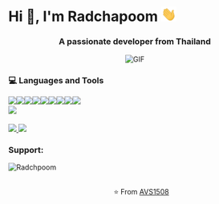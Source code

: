 
<h1> Hi 👋, I'm Radchapoom <img src="https://raw.githubusercontent.com/ABSphreak/ABSphreak/master/gifs/Hi.gif" width="30px"> </h1>
<h3 align="center">A passionate developer from Thailand</h3>

<!-- <img align='center' src='https://user-images.githubusercontent.com/5713670/87202985-820dcb80-c2b6-11ea-9f56-7ec461c497c3.gif' width='200"'> -->

<div align="center">
  <img height="270px" width="450px" alt="GIF" src="https://media.giphy.com/media/o0vwzuFwCGAFO/giphy.gif" />
</div>
  
<div>
  <h3> 💻 Languages and Tools </h3>
    <div align="left">
   <img src="https://media.giphy.com/media/3rCcV6sC1o2GY/giphy.gif" width="50"><img src="https://media3.giphy.com/media/ln7z2eWriiQAllfVcn/200w.webp" width="50"><img src="https://i.giphy.com/media/LMt9638dO8dftAjtco/200.webp"   width="50"><img src="https://i.giphy.com/media/eNAsjO55tPbgaor7ma/200w.webp" width="50"><img src="https://i.giphy.com/media/IdyAQJVN2kVPNUrojM/200.webp" width="50"><img src="https://media3.giphy.com/media/kdFc8fubgS31b8DsVu/giphy.webp" width="50"><img src="https://media.giphy.com/media/SU2ic3wTfuC6JhD1lA/giphy.gif" width="50"><img src="https://media.giphy.com/media/kH1DBkPNyZPOk0BxrM/giphy.gif" width="100"><img src="https://media.giphy.com/media/SsCYf6DRFJrOpP0IoM/giphy.gif" width="70">
  </div>
    <img src="https://raw.githubusercontent.com/omidnikrah/profile-activity-generator/master/demo.png" />
</div> 
<br/>

<a href="https://github.com/AVS1508">
  <img height="180em" src="https://github-readme-stats.vercel.app/api?username=Radchapoom1009&theme=buefy&show_icons=true" />
  <img height="180em" src="https://github-readme-stats.vercel.app/api/top-langs/?username=Radchapoom1009&theme=buefy&layout=compact" />
</a>
<br/>

<h3 align="left">Support:</h3>
<p><a href="https://github.com/radchapoom1009/"> <img align="left" src="https://cdn.ko-fi.com/cdn/kofi3.png?v=3" height="50" width="210" alt="Radchpoom" /></a></p><br><br>

⭐️ From [AVS1508](https://github.com/AVS1508)
